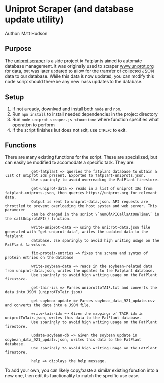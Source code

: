 # Uniprot Scraper (and database update utility)

Author: Matt Hudson

## Purpose

The [uniprot scraper](../util/uniprot-scraper) is a side project to Fatplants aimed to automate database management. It was originally used to scraper www.uniprot.org for data, but was later updated to allow for the transfer of collected JSON data to our database. While this data is now updated, you can modify this node script should there be any new mass updates to the database.

## Setup

1. If not already, download and install both `node` and `npm`.
2. Run `npm install` to install needed dependencies in the project directory
3. Run `node uniprot-scraper.js <function>` where function specifies what operation to perform
4. If the script finishes but does not exit, use `CTRL+C` to exit.

## Functions

There are many existing functions for the script. These are specialized, but can easily be modified to accomodate a specific task. They are:

```
            get-fatplant => queries the fatplant database to obtain a list of uniprot ids present. Exported to fatplant-uniprots.json.
            Use sparingly to avoid overreading the FatPlant firestore.

            get-uniprot-data => reads in a list of uniprot IDs from fatplant-uniprots.json, then queries https://uniprot.org for relevant data.
            Output is sent to uniprot-data.json. API requests are throttled to prevent overloading the host system and web server. This parameter
            can be changed in the script \`numOfAPICallsAtOneTime\` in the callUniprotAPI() function.

            write-uniprot-data => using the uniprot-data.json file generated with "get-uniprot-data", writes the updated data to the fatplant
            database. Use sparingly to avoid high writing usage on the FatPlant firestore.
    
            fix-protein-entries => fixes the schema and syntax of protein entries on the database

            write-soybean-data => reads in the soybean-related data from uniprot-data.json, writes the updates to the Fatplant database.
            Use sparingly to avoid high writing usage on the FatPlant firestore.

            get-tair-ids => Parses uniprottoTAIR.txt and converts the data into JSON (uniprotToTair.json)

            get-soybean-update => Parses soybean_data_921_update.csv and converts the data into a JSON file.

            write-tair-ids => Given the mappings of TAIR ids in uniprotToTair.json, writes this data to the FatPlant database.
            Use sparingly to avoid high writing usage on the FatPlant firestore.

            update-soybean-db => Given the soybean update in soybean_data_921_update.json, writes this data to the FatPlant database.
            Use sparingly to avoid high writing usage on the FatPlant firestore.

            help => displays the help message.
```

To add your own, you can likely copy/paste a similar existing function into a new one, then edit its functionality to match the specific use case.